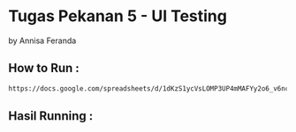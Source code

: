 # Tugas Pekanan 5 - UI Testing
by Annisa Feranda

## How to Run :
```bash
https://docs.google.com/spreadsheets/d/1dKzS1ycVsLOMP3UP4mMAFYy2o6_v6nc4/edit?usp=sharing&ouid=100654370420119157189&rtpof=true&sd=true
```

## Hasil Running :
